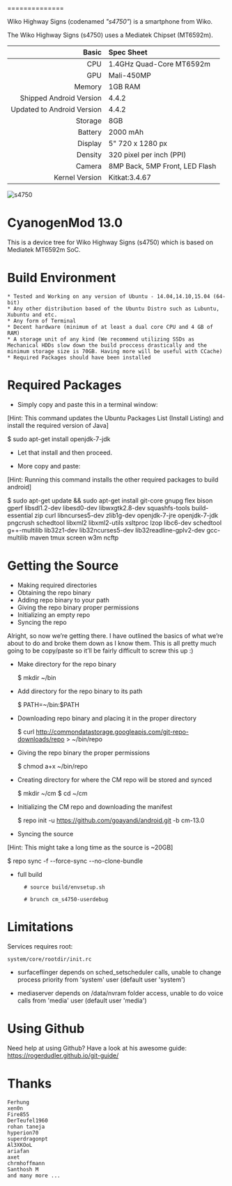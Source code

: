 ==============

Wiko Highway Signs (codenamed _"s4750"_) is a smartphone from Wiko.

The Wiko Highway Signs (s4750) uses a Mediatek Chipset (MT6592m).

Basic   | Spec Sheet
-------:|:-------------------------
CPU     | 1.4GHz Quad-Core MT6592m
GPU     | Mali-450MP
Memory  | 1GB RAM
Shipped Android Version | 4.4.2
Updated to Android Version | 4.4.2
Storage | 8GB
Battery | 2000 mAh
Display | 5" 720 x 1280 px
Density | 320 pixel per inch (PPI)
Camera  | 8MP Back, 5MP Front, LED Flash
Kernel Version  | Kitkat:3.4.67

![s4750](http://ce.lnwfile.com/0dvpqu.jpg "Wiko Highway Signs")


# CyanogenMod 13.0

This is a device tree for Wiko Highway Signs (s4750) which is based on Mediatek MT6592m SoC.

# Build Environment

    * Tested and Working on any version of Ubuntu - 14.04,14.10,15.04 (64-bit)
    * Any other distribution based of the Ubuntu Distro such as Lubuntu, Xubuntu and etc.
    * Any form of Terminal
    * Decent hardware (minimum of at least a dual core CPU and 4 GB of RAM)
    * A storage unit of any kind (We recommend utilizing SSDs as Mechanical HDDs slow down the build proccess drastically and the minimum storage size is 70GB. Having more will be useful with CCache)
    * Required Packages should have been installed

# Required Packages
* Simply copy and paste this in a terminal window:

[Hint: This command updates the Ubuntu Packages List (Install Listing) and install the required version of Java]

 $ sudo apt-get install openjdk-7-jdk

* Let that install and then proceed.

* More copy and paste:

[Hint: Running this command installs the other required packages to build android]

 $ sudo apt-get update && sudo apt-get install git-core gnupg flex bison gperf libsdl1.2-dev libesd0-dev libwxgtk2.8-dev squashfs-tools build-essential zip curl libncurses5-dev zlib1g-dev openjdk-7-jre openjdk-7-jdk pngcrush schedtool libxml2 libxml2-utils xsltproc lzop libc6-dev schedtool g++-multilib lib32z1-dev lib32ncurses5-dev lib32readline-gplv2-dev gcc-multilib maven tmux screen w3m ncftp

# Getting the Source

   * Making required directories
   * Obtaining the repo binary
   * Adding repo binary to your path
   * Giving the repo binary proper permissions
   * Initializing an empty repo
   * Syncing the repo

Alright, so now we’re getting there. I have outlined the basics of what we’re about to do and broke them down as I know them. This is all pretty much going to be copy/paste so it’ll be fairly difficult to screw this up :)

* Make directory for the repo binary

  $ mkdir ~/bin

* Add directory for the repo binary to its path

  $ PATH=~/bin:$PATH

* Downloading repo binary and placing it in the proper directory

  $ curl http://commondatastorage.googleapis.com/git-repo-downloads/repo > ~/bin/repo

* Giving the repo binary the proper permissions

  $ chmod a+x ~/bin/repo

* Creating directory for where the CM repo will be stored and synced

  $ mkdir ~/cm
  $ cd ~/cm

* Initializing the CM repo and downloading the manifest

  $  repo init -u https://github.com/goayandi/android.git -b cm-13.0

* Syncing the source

[Hint: This might take a long time as the source is ~20GB]

  $  repo sync -f --force-sync --no-clone-bundle

* full build
        
        # source build/envsetup.sh

        # brunch cm_s4750-userdebug

# Limitations

Services requires root:

`system/core/rootdir/init.rc`

  * surfaceflinger depends on sched_setscheduler calls, unable to change process priority from 'system' user (default user 'system')

  * mediaserver depends on /data/nvram folder access, unable to do voice calls from 'media' user (default user 'media')

# Using Github

Need help at using Github? Have a look at his awesome guide: https://rogerdudler.github.io/git-guide/

# Thanks
	Ferhung
	xen0n
	Fire855
	DerTeufel1960
	rohan taneja
	hyperion70
	superdragonpt
	Al3XKOoL
	ariafan
	axet
	chrmhoffmann
	Santhosh M
	and many more ...
